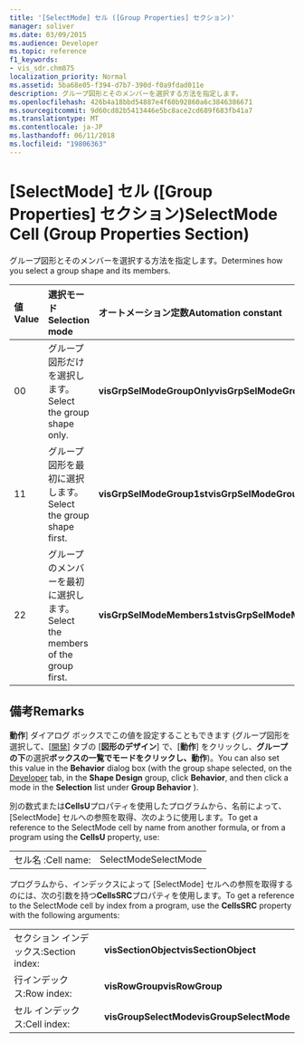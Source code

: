 ```yaml
---
title: '[SelectMode] セル ([Group Properties] セクション)'
manager: soliver
ms.date: 03/09/2015
ms.audience: Developer
ms.topic: reference
f1_keywords:
- vis_sdr.chm875
localization_priority: Normal
ms.assetid: 5ba68e05-f394-d7b7-390d-f0a9fdad011e
description: グループ図形とそのメンバーを選択する方法を指定します。
ms.openlocfilehash: 426b4a18bbd54887e4f60b92860a6c3846386671
ms.sourcegitcommit: 9d60cd82b5413446e5bc8ace2cd689f683fb41a7
ms.translationtype: MT
ms.contentlocale: ja-JP
ms.lasthandoff: 06/11/2018
ms.locfileid: "19806363"
---
```

# <a name="selectmode-cell-group-properties-section"></a><span data-ttu-id="ca691-103">[SelectMode] セル ([Group Properties] セクション)</span><span class="sxs-lookup"><span data-stu-id="ca691-103">SelectMode Cell (Group Properties Section)</span></span>

<span data-ttu-id="ca691-104">グループ図形とそのメンバーを選択する方法を指定します。</span><span class="sxs-lookup"><span data-stu-id="ca691-104">Determines how you select a group shape and its members.</span></span>
  
|<span data-ttu-id="ca691-105">**値**</span><span class="sxs-lookup"><span data-stu-id="ca691-105">**Value**</span></span>|<span data-ttu-id="ca691-106">**選択モード**</span><span class="sxs-lookup"><span data-stu-id="ca691-106">**Selection mode**</span></span>|<span data-ttu-id="ca691-107">**オートメーション定数**</span><span class="sxs-lookup"><span data-stu-id="ca691-107">**Automation constant**</span></span>|
|:-----|:-----|:-----|
|<span data-ttu-id="ca691-108">0</span><span class="sxs-lookup"><span data-stu-id="ca691-108">0</span></span>  <br/> |<span data-ttu-id="ca691-109">グループ図形だけを選択します。</span><span class="sxs-lookup"><span data-stu-id="ca691-109">Select the group shape only.</span></span>  <br/> |<span data-ttu-id="ca691-110">**visGrpSelModeGroupOnly**</span><span class="sxs-lookup"><span data-stu-id="ca691-110">**visGrpSelModeGroupOnly**</span></span> <br/> |
|<span data-ttu-id="ca691-111">1</span><span class="sxs-lookup"><span data-stu-id="ca691-111">1</span></span>  <br/> |<span data-ttu-id="ca691-112">グループ図形を最初に選択します。</span><span class="sxs-lookup"><span data-stu-id="ca691-112">Select the group shape first.</span></span>  <br/> |<span data-ttu-id="ca691-113">**visGrpSelModeGroup1st**</span><span class="sxs-lookup"><span data-stu-id="ca691-113">**visGrpSelModeGroup1st**</span></span> <br/> |
|<span data-ttu-id="ca691-114">2</span><span class="sxs-lookup"><span data-stu-id="ca691-114">2</span></span>  <br/> |<span data-ttu-id="ca691-115">グループのメンバーを最初に選択します。</span><span class="sxs-lookup"><span data-stu-id="ca691-115">Select the members of the group first.</span></span>  <br/> |<span data-ttu-id="ca691-116">**visGrpSelModeMembers1st**</span><span class="sxs-lookup"><span data-stu-id="ca691-116">**visGrpSelModeMembers1st**</span></span> <br/> |
   
## <a name="remarks"></a><span data-ttu-id="ca691-117">備考</span><span class="sxs-lookup"><span data-stu-id="ca691-117">Remarks</span></span>

<span data-ttu-id="ca691-118">**動作**] ダイアログ ボックスでこの値を設定することもできます (グループ図形を選択して、[[開発](run-in-developer-mode-display-the-developer-tab.md)] タブの [**図形のデザイン**] で、[**動作**] をクリックし、**グループの下**の選択**ボックスの一覧でモードをクリックし、動作**)。</span><span class="sxs-lookup"><span data-stu-id="ca691-118">You can also set this value in the **Behavior** dialog box (with the group shape selected, on the [Developer](run-in-developer-mode-display-the-developer-tab.md) tab, in the **Shape Design** group, click **Behavior**, and then click a mode in the **Selection** list under **Group Behavior** ).</span></span> 
  
<span data-ttu-id="ca691-119">別の数式または**CellsU**プロパティを使用したプログラムから、名前によって、[SelectMode] セルへの参照を取得、次のように使用します。</span><span class="sxs-lookup"><span data-stu-id="ca691-119">To get a reference to the SelectMode cell by name from another formula, or from a program using the **CellsU** property, use:</span></span> 
  
|||
|:-----|:-----|
|<span data-ttu-id="ca691-120">セル名 :</span><span class="sxs-lookup"><span data-stu-id="ca691-120">Cell name:</span></span>  <br/> |<span data-ttu-id="ca691-121">SelectMode</span><span class="sxs-lookup"><span data-stu-id="ca691-121">SelectMode</span></span>  <br/> |
   
<span data-ttu-id="ca691-122">プログラムから、インデックスによって [SelectMode] セルへの参照を取得するのには、次の引数を持つ**CellsSRC**プロパティを使用します。</span><span class="sxs-lookup"><span data-stu-id="ca691-122">To get a reference to the SelectMode cell by index from a program, use the **CellsSRC** property with the following arguments:</span></span> 
  
|||
|:-----|:-----|
|<span data-ttu-id="ca691-123">セクション インデックス:</span><span class="sxs-lookup"><span data-stu-id="ca691-123">Section index:</span></span>  <br/> |<span data-ttu-id="ca691-124">**visSectionObject**</span><span class="sxs-lookup"><span data-stu-id="ca691-124">**visSectionObject**</span></span> <br/> |
|<span data-ttu-id="ca691-125">行インデックス:</span><span class="sxs-lookup"><span data-stu-id="ca691-125">Row index:</span></span>  <br/> |<span data-ttu-id="ca691-126">**visRowGroup**</span><span class="sxs-lookup"><span data-stu-id="ca691-126">**visRowGroup**</span></span> <br/> |
|<span data-ttu-id="ca691-127">セル インデックス:</span><span class="sxs-lookup"><span data-stu-id="ca691-127">Cell index:</span></span>  <br/> |<span data-ttu-id="ca691-128">**visGroupSelectMode**</span><span class="sxs-lookup"><span data-stu-id="ca691-128">**visGroupSelectMode**</span></span> <br/> |
   

